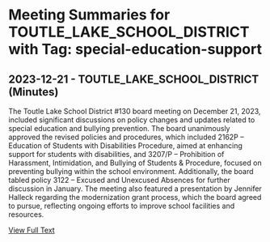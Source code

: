 # Meeting Summaries for TOUTLE_LAKE_SCHOOL_DISTRICT with Tag: special-education-support

## 2023-12-21 - TOUTLE_LAKE_SCHOOL_DISTRICT (Minutes)

The Toutle Lake School District #130 board meeting on December 21, 2023, included significant discussions on policy changes and updates related to special education and bullying prevention. The board unanimously approved the revised policies and procedures, which included 2162P – Education of Students with Disabilities Procedure, aimed at enhancing support for students with disabilities, and 3207/P – Prohibition of Harassment, Intimidation, and Bullying of Students & Procedure, focused on preventing bullying within the school environment. Additionally, the board tabled policy 3122 – Excused and Unexcused Absences for further discussion in January. The meeting also featured a presentation by Jennifer Halleck regarding the modernization grant process, which the board agreed to pursue, reflecting ongoing efforts to improve school facilities and resources.

[View Full Text](https://raw.githubusercontent.com/VoronoiPerspectives/WashingtonStateSchoolBoardExplorer/refs/heads/main/data/countries/usa/states/wa/counties/cowlitz/school_boards/toutle_lake_school_district/2023/2023-12-21-december-minutes.txt)

